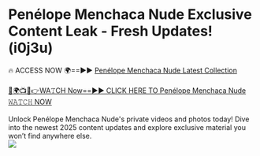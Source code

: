 # Penélope Menchaca Nude Exclusive Content Leak - Fresh Updates! (i0j3u)

🔥 ACCESS NOW 🌍==►► <a href="https://tinyurl.com/2mz8nhtm" rel="nofollow">Penélope Menchaca Nude Latest Collection</a>
<br><br>
[🔴🌍📺📱👉WA𝚃CH Now==►► CLICK HERE TO Penélope Menchaca Nude 𝚆𝙰𝚃𝙲𝙷 NOW](https://tinyurl.com/2mz8nhtm)
<br><br>
Unlock Penélope Menchaca Nude's private videos and photos today! Dive into the newest 2025 content updates and explore exclusive material you won’t find anywhere else.
<br>
<a href="https://tinyurl.com/2mz8nhtm" rel="nofollow" data-target="animated-image.originalLink"><img src="https://camo.githubusercontent.com/8a4f000d20f83aca3bf7ec5f350d767afa0574a8a352519fd8cfa583a6f93a33/68747470733a2f2f692e696d6775722e636f6d2f644a486b345a712e676966" data-canonical-src="https://i.imgur.com/dJHk4Zq.gif" style="max-width: 100%; display: inline-block;" data-target="animated-image.originalImage"></a>
<br>
